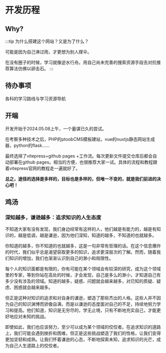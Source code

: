 
# 开发历程

## Why?
:::tip 为什么搭建这个网站？又是为了什么？

可能是因为自己淋过雨，才更想为别人撑伞。

在没有圈子的时候，学习就像逆水行舟。用自己尚未完善的搜索资源手段去对抗推荐算法彷佛以卵击石。
:::

## 待办事项


各科的学习路线与学习资源导航



## 开端
开发开始于2024.05.08上午，一个蓄谋已久的尝试。

在考察多种技术之后，PHP的ptoobCMS模板建站，vue的nuxtjs静态网站生成器，python的flask......

最终选择了vitepress+github pages +工作流。每次更新文件提交仓库后都会自动部署在github pages。相当的方便，也很推荐大家一试。具体的流程和教程跟着vitepress官网的教程走一遍就好了。

**总之，途径的选择是多样的，目标也是多样的，但唯一不变的，就是我们前进的决心吧！**

## 鸡汤
### 深知越多，谦逊越多：追求知识的人生态度

不知道大家有没有发现，我们身边经常有这样的人，他们越是有能力的，越是有知识的，越是低调，越是谦逊，因为他们深知，知道的越多，不知道的也就越多。

你知道的越多，你不知道的也就越多，这是一句非常有哲理的话。在这个信息爆炸的时代，我们似乎总是渴望获取更多的知识，追求更深层次的了解。然而，随着我们知识的增加，我们也渐渐认识到自己的渺小和局限性。

每个人的知识面都是有限的，你有可能在某个领域会有较深的研究，成为这个领域里的专家，等到你站在高处的时候，才会发现，自己是多么的渺小，才知道自己有多少没有涉及的领域。知道的越多，疑惑、问题就会越来越多，对已知的质疑、疑虑、困惑就会越来越多。

但正是这种对知识的追求和对自身的谦逊，塑造了那些杰出的人格。这些人并不因为自己的知识渊博而骄傲自满，而是以谦逊的态度面对自己的不足，持续地努力学习和提高。他们知道，知识是无穷尽的，学无止境，只有不断地充实自己，才能更好地应对未知的挑战。

即使如此，我们也应该努力，至少可以成为某个领域的佼佼者。在追求知识的道路上，我们可能会遇到挫折和困难，但正是这些挑战塑造了我们的性格，让我们变得更加坚韧和成熟。让我们怀着谦逊的心态，不断地探索未知，追求知识的光芒，成为自己人生道路上的佼佼者。

